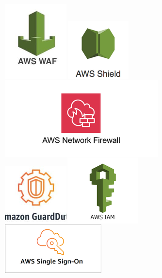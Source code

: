 ![](./Images/AWS_WAF_Logo.jpg) 
![](./Images/AWS-Shield-Logo.png)
![](./Images/NetworkFireWall.png)
![](./Images/GaurdDuty.jpg)
![](./Images/IAM.png)
![](./Images/SSO.png)